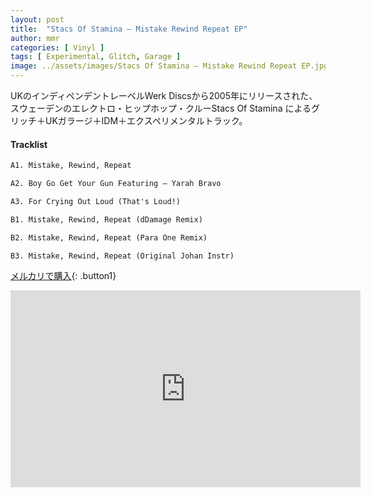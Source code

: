```yaml
---
layout: post
title:  "Stacs Of Stamina – Mistake Rewind Repeat EP"
author: mmr
categories: [ Vinyl ]
tags: [ Experimental, Glitch, Garage ]
image: ../assets/images/Stacs Of Stamina – Mistake Rewind Repeat EP.jpg
---
```


UKのインディペンデントレーベルWerk Discsから2005年にリリースされた、スウェーデンのエレクトロ・ヒップホップ・クルーStacs Of Stamina によるグリッチ＋UKガラージ＋IDM＋エクスペリメンタルトラック。

#### Tracklist
```md
A1. Mistake, Rewind, Repeat

A2. Boy Go Get Your Gun Featuring – Yarah Bravo

A3. For Crying Out Loud (That's Loud!)

B1. Mistake, Rewind, Repeat (dDamage Remix) 

B2. Mistake, Rewind, Repeat (Para One Remix) 

B3. Mistake, Rewind, Repeat (Original Johan Instr)
```

[メルカリで購入](https://jp.mercari.com/item/m30112362592?afid=6142608987){: .button1}


<iframe width="560" height="315" src="https://www.youtube.com/embed/ZLeMZ6sHzAE?si=jfqHSJRimWM4jOVw" title="YouTube video player" frameborder="0" allow="accelerometer; autoplay; clipboard-write; encrypted-media; gyroscope; picture-in-picture; web-share" referrerpolicy="strict-origin-when-cross-origin" allowfullscreen></iframe>
